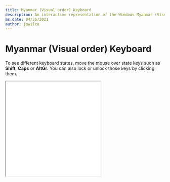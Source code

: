 ```yaml
---
title: Myanmar (Visual order) Keyboard
description: An interactive representation of the Windows Myanmar (Visual order)Keyboard. To see different keyboard states, click or move the mouse over the state keys.
ms.date: 04/26/2021
author: jowilco
---
```


# Myanmar (Visual order) Keyboard

To see different keyboard states, move the mouse over state keys such as **Shift**, **Caps** or **AltGr**. You can also lock or unlock those keys by clicking them.

<iframe src="kbdmyan_2.html" height="300"></iframe>
